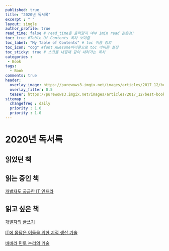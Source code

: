 ```yaml
---
published: true
title: "2020년 독서록"
excerpt : " "
layout: single
author_profile: true
read_time: false # read_time을 출력할지 여부 1min read 같은것!
toc: true #Table Of Contents 목차 보여줌
toc_label: "My Table of Contents" # toc 이름 정의
toc_icon: "cog" #font Awesome아이콘으로 toc 아이콘 설정
toc_sticky: true # 스크롤 내릴때 같이 내려가는 목차
categories :
 - Book
tags: 
  - Book
comments: true
header:
  overlay_image: https://purewows3.imgix.net/images/articles/2017_12/best-books-2017-header.jpg?auto=format,compress&cs=strip
  overlay_filter: 0.5
  teaser: https://purewows3.imgix.net/images/articles/2017_12/best-books-2017-header.jpg?auto=format,compress&cs=strip
sitemap :
  changefreq : daily
  priority : 1.0
  priority : 1.0
---
```


# 2020년 독서록

## 읽었던 책

## 읽는 중인 책

[개발자도 궁금한 IT 인프라](http://www.yes24.com/Product/Goods/61270453)

## 읽고 싶은 책

[개발자의 글쓰기](http://www.yes24.com/Product/Goods/79378905)

[IT에 몸담은 이들을 위한 지적 생산 기술](http://www.yes24.com/Product/Goods/79652283)

[바바라 민토 논리의 기술](http://www.yes24.com/Product/Goods/77671422)